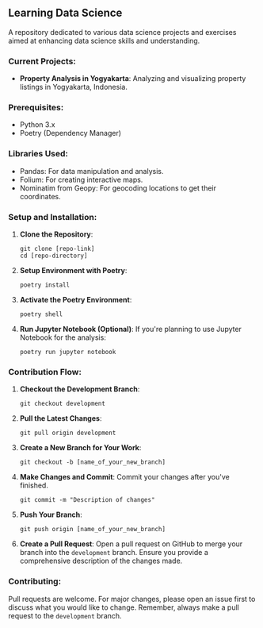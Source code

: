 ## Learning Data Science

A repository dedicated to various data science projects and exercises aimed at enhancing data science skills and understanding.

### Current Projects:
- **Property Analysis in Yogyakarta**: Analyzing and visualizing property listings in Yogyakarta, Indonesia.

### Prerequisites:
- Python 3.x
- Poetry (Dependency Manager)

### Libraries Used:
- Pandas: For data manipulation and analysis.
- Folium: For creating interactive maps.
- Nominatim from Geopy: For geocoding locations to get their coordinates.

### Setup and Installation:
1. **Clone the Repository**:
    ```
    git clone [repo-link]
    cd [repo-directory]
    ```

2. **Setup Environment with Poetry**:
    ```
    poetry install
    ```

3. **Activate the Poetry Environment**:
    ```
    poetry shell
    ```

4. **Run Jupyter Notebook (Optional)**:
    If you're planning to use Jupyter Notebook for the analysis:
    ```
    poetry run jupyter notebook
    ```

### Contribution Flow:
1. **Checkout the Development Branch**:
    ```
    git checkout development
    ```

2. **Pull the Latest Changes**:
    ```
    git pull origin development
    ```

3. **Create a New Branch for Your Work**:
    ```
    git checkout -b [name_of_your_new_branch]
    ```

4. **Make Changes and Commit**:
    Commit your changes after you've finished.
    ```
    git commit -m "Description of changes"
    ```

5. **Push Your Branch**:
    ```
    git push origin [name_of_your_new_branch]
    ```

6. **Create a Pull Request**:
    Open a pull request on GitHub to merge your branch into the `development` branch. Ensure you provide a comprehensive description of the changes made.

### Contributing:
Pull requests are welcome. For major changes, please open an issue first to discuss what you would like to change. Remember, always make a pull request to the `development` branch.